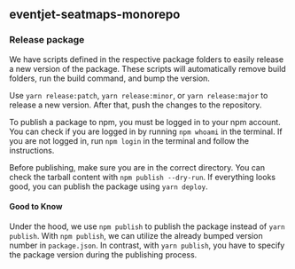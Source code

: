 ## eventjet-seatmaps-monorepo

### Release package

We have scripts defined in the respective package folders to easily release a new version of the package. These scripts will automatically remove build folders, run the build command, and bump the version.

Use `yarn release:patch`, `yarn release:minor`, or `yarn release:major` to release a new version. After that, push the changes to the repository.

To publish a package to npm, you must be logged in to your npm account.
You can check if you are logged in by running `npm whoami` in the terminal. If you are not logged in, run `npm login` in the terminal and follow the instructions.

Before publishing, make sure you are in the correct directory. You can check the tarball content with `npm publish --dry-run`.
If everything looks good, you can publish the package using `yarn deploy`.

#### Good to Know

Under the hood, we use `npm publish` to publish the package instead of `yarn publish`. With `npm publish`, we can utilize the already bumped version number in `package.json`. In contrast, with `yarn publish`, you have to specify the package version during the publishing process.

